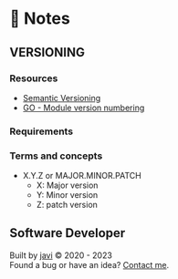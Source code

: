 # :memo: Notes
## VERSIONING
### Resources
- [Semantic Versioning](https://semver.org/)
- [GO - Module version numbering](https://go.dev/doc/modules/version-numbers)
### Requirements

### Terms and concepts
* X.Y.Z or MAJOR.MINOR.PATCH
  - X: Major version
  - Y: Minor version
  - Z: patch version
## Software Developer
Built by [javi](https://github.com/javierandres-dev/) :copyright: 2020 - 2023  
Found a bug or have an idea? [Contact me](https://www.linkedin.com/in/javierandres-dev/).
